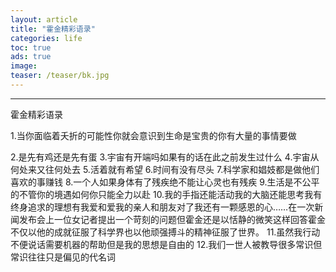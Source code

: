 ```yaml
---
layout: article
title: "霍金精彩语录"
categories: life
toc: true
ads: true
image:
teaser: /teaser/bk.jpg
---
```


---

霍金精彩语录

1.当你面临着夭折的可能性你就会意识到生命是宝贵的你有大量的事情要做

2.是先有鸡还是先有蛋
3.宇宙有开端吗如果有的话在此之前发生过什么
4.宇宙从何处来又往何处去
5.活着就有希望
6.时间有没有尽头
7.科学家和娼妓都是做他们喜欢的事赚钱
8.一个人如果身体有了残疾绝不能让心灵也有残疾
9.生活是不公平的不管你的境遇如何你只能全力以赴
10.我的手指还能活动我的大脑还能思考我有终身追求的理想有我爱和爱我的亲人和朋友对了我还有一颗感恩的心……在一次新闻发布会上一位女记者提出一个苛刻的问题但霍金还是以恬静的微笑这样回答霍金不仅以他的成就征服了科学界也以他顽强搏斗的精神征服了世界。
11.虽然我行动不便说话需要机器的帮助但是我的思想是自由的
12.我们一世人被教导很多常识但常识往往只是偏见的代名词